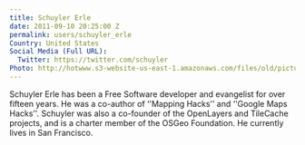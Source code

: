 ```yaml
---
title: Schuyler Erle
date: 2011-09-10 20:25:00 Z
permalink: users/schuyler_erle
Country: United States
Social Media (Full URL):
  Twitter: https://twitter.com/schuyler
Photo: http://hotwww.s3-website-us-east-1.amazonaws.com/files/old/pictures/picture-8-1411583908.jpg
---
```


Schuyler Erle has been a Free Software developer and evangelist for over fifteen years. He was a co-author of ‘'Mapping Hacks'’ and ‘'Google Maps Hacks’'. Schuyler was also a co-founder of the OpenLayers and TileCache projects, and is a charter member of the OSGeo Foundation. He currently lives in San Francisco.
